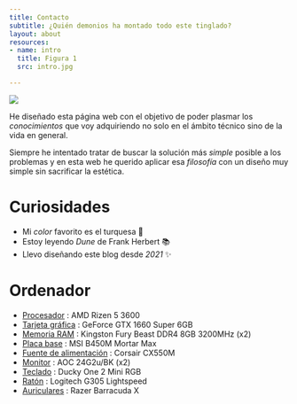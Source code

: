 ```yaml
---
title: Contacto
subtitle: ¿Quién demonios ha montado todo este tinglado?
layout: about
resources:
- name: intro
  title: Figura 1
  src: intro.jpg

---
```


![](intro)

He diseñado esta página web con el objetivo de poder plasmar los *conocimientos* que voy adquiriendo no solo en el ámbito técnico sino de la vida en general.

Siempre he intentado tratar de buscar la solución más *simple* posible a los problemas y en esta web he querido aplicar esa *filosofía* con un diseño muy simple sin sacrificar la estética.

# Curiosidades

- Mi *color* favorito es el turquesa 🎨
- Estoy leyendo *Dune* de Frank Herbert 📚
- Llevo diseñando este blog desde *2021* ✨

# Ordenador

- [Procesador](cpu) : AMD Rizen 5 3600
- [Tarjeta gráfica](gpu) : GeForce GTX 1660 Super 6GB
- [Memoria RAM](ram) : Kingston Fury Beast DDR4 8GB 3200MHz (x2)
- [Placa base](mb) : MSI B450M Mortar Max
- [Fuente de alimentación](ps) : Corsair CX550M
- [Monitor](monitor) : AOC 24G2u/BK (x2)
- [Teclado](keyboard) : Ducky One 2 Mini RGB
- [Ratón](mouse) : Logitech G305 Lightspeed
- [Auriculares](headphones) : Razer Barracuda X

[cpu]: https://www.amd.com/en/products/cpu/amd-ryzen-5-3600
[gpu]: https://www.gigabyte.com/es/Graphics-Card/GV-N166SOC-6GD#kf
[ram]: https://www.kingston.com/en/memory/gaming/kingston-fury-beast-ddr4-rgb-memory
[mb]: https://es.msi.com/Motherboard/B450M-MORTAR-MAX
[ps]: https://www.corsair.com/es/es/Categor%C3%ADas/Productos/Unidades-de-fuente-de-alimentaci%C3%B3n/cxm-series-2015-config/p/CP-9020102-NA
[monitor]: https://eu.aoc.com/en/gaming/products/monitors/24g2u-bk
[keyboard]: https://www.duckychannel.com.tw/en/Ducky-One2-Mini-RGB
[mouse]: https://www.logitechg.com/en-us/products/gaming-mice/g305-lightspeed-wireless-gaming-mouse.910-006376.html
[headphones]: https://www.razer.com/latam-es/gaming-headsets/razer-barracuda-x